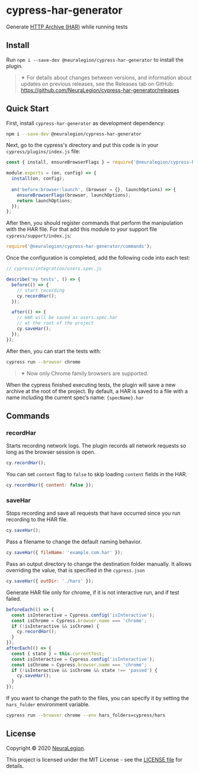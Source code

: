 # cypress-har-generator

Generate [HTTP Archive (HAR)](http://www.softwareishard.com/blog/har-12-spec/)  while running tests

## Install

Run `npm i --save-dev @neuralegion/cypress-har-generator` to install the plugin.

> ✴ For details about changes between versions, and information about updates on previous releases, see the Releases tab on GitHub: https://github.com/NeuraLegion/cypress-har-generator/releases

## Quick Start

First, install `cypress-har-generator` as development dependency:

```bash
npm i --save-dev @neuralegion/cypress-har-generator
```

Next, go to the cypress's directory and put this code is in your `cypress/plugins/index.js` file:

```js
const { install, ensureBrowserFlags } = require('@neuralegion/cypress-har-generator');

module.exports = (on, config) => {
  install(on, config);
  
  on('before:browser:launch', (browser = {}, launchOptions) => {
    ensureBrowserFlags(browser, launchOptions);
    return launchOptions;
  });
};
```

After then, you should register commands that perform the manipulation with the HAR file. 
For that add this module to your support file `cypress/support/index.js`:

```js
require('@neuralegion/cypress-har-generator/commands');
```

Once the configuration is completed, add the following code into each test:

```js
// cypress/integration/users.spec.js

describe('my tests', () => {
  before(() => {
    // start recording
    cy.recordHar();
  });

  after(() => {
    // HAR will be saved as users.spec.har 
    // at the root of the project 
    cy.saveHar();
  });
});
```

After then, you can start the tests with:

```bash
cypress run --browser chrome
```

> ✴  Now only Chrome family browsers are supported.

When the cypress finished executing tests, the plugin will save a new archive at the root of the project.
By default, a HAR is saved to a file with a name including the current spec’s name: `{specName}.har`

## Commands

### recordHar

Starts recording network logs. The plugin records all network requests so long as the browser session is open.                              

```js
cy.recordHar();
```

You can set `content` flag to `false` to skip loading `content` fields in the HAR. 

```js
cy.recordHar({ content: false });
```


### saveHar

Stops recording and save all requests that have occurred since you run recording to the HAR file.
                              
```js
cy.saveHar();
```

Pass a filename to change the default naming behavior. 

```js
cy.saveHar({ fileName: 'example.com.har' });
```

Pass an output directory to change the destination folder manually. 
It allows overriding the value, that is specified in the `cypress.json`

```js
cy.saveHar({ outDir: './hars' });
```

Generate HAR file only for chrome, if it is not interactive run, and if test failed.
```js
beforeEach(() => {
  const isInteractive = Cypress.config('isInteractive');
  const isChrome = Cypress.browser.name === 'chrome';
  if (!isInteractive && isChrome) {
    cy.recordHar();
  }
});
afterEach(() => {
  const { state } = this.currentTest;
  const isInteractive = Cypress.config('isInteractive');
  const isChrome = Cypress.browser.name === 'chrome';
  if (!isInteractive && isChrome && state !== 'passed') {
    cy.saveHar();
  }
});
```

If you want to change the path to the files, you can specify it by setting the `hars_folder` environment variable.
 
```bash
cypress run --browser chrome --env hars_folders=cypress/hars
```

## License

Copyright © 2020 [NeuraLegion](https://github.com/NeuraLegion).

This project is licensed under the MIT License - see the [LICENSE file](LICENSE) for details.
